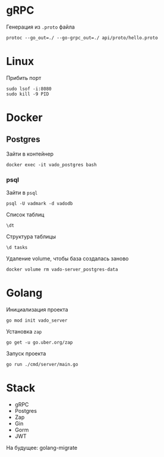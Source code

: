 # gRPC

Генерация из `.proto` файла

```shell
protoc --go_out=./ --go-grpc_out=./ api/proto/hello.proto
```

# Linux

Прибить порт
```shell
sudo lsof -i:8080
sudo kill -9 PID
```
# Docker
## Postgres

Зайти в контейнер
```shell
docker exec -it vado_postgres bash
```

### psql
Зайти в `psql`
```shell
psql -U vadmark -d vadodb
```
Список таблиц
```shell
\dt
```
Структура таблицы
```shell
\d tasks
```
Удаление volume, чтобы база создалась заново
```shell
docker volume rm vado-server_postgres-data
```

# Golang

Инициализация проекта
```shell
go mod init vado_server
```
Установка `zap`
```shell
go get -u go.uber.org/zap
```
Запуск проекта
```shell
go run ./cmd/server/main.go
```

# Stack
- gRPC
- Postgres
- Zap
- Gin
- Gorm
- JWT

На будущее: golang-migrate